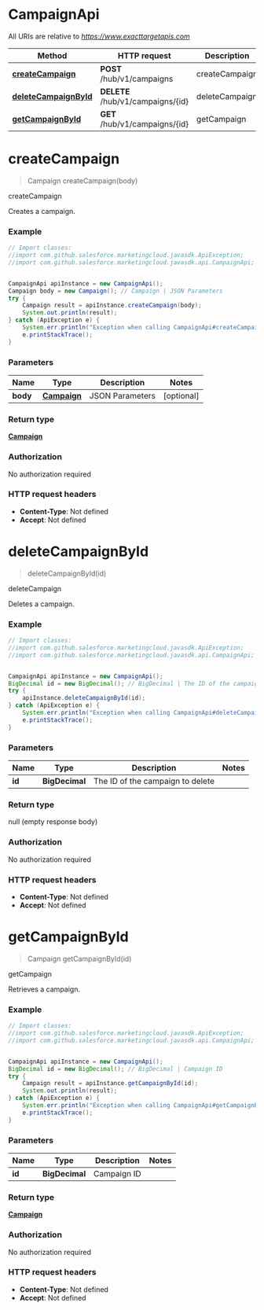 # CampaignApi

All URIs are relative to *https://www.exacttargetapis.com*

Method | HTTP request | Description
------------- | ------------- | -------------
[**createCampaign**](CampaignApi.md#createCampaign) | **POST** /hub/v1/campaigns | createCampaign
[**deleteCampaignById**](CampaignApi.md#deleteCampaignById) | **DELETE** /hub/v1/campaigns/{id} | deleteCampaign
[**getCampaignById**](CampaignApi.md#getCampaignById) | **GET** /hub/v1/campaigns/{id} | getCampaign


<a name="createCampaign"></a>
# **createCampaign**
> Campaign createCampaign(body)

createCampaign

Creates a campaign.

### Example
```java
// Import classes:
//import com.github.salesforce.marketingcloud.javasdk.ApiException;
//import com.github.salesforce.marketingcloud.javasdk.api.CampaignApi;


CampaignApi apiInstance = new CampaignApi();
Campaign body = new Campaign(); // Campaign | JSON Parameters
try {
    Campaign result = apiInstance.createCampaign(body);
    System.out.println(result);
} catch (ApiException e) {
    System.err.println("Exception when calling CampaignApi#createCampaign");
    e.printStackTrace();
}
```

### Parameters

Name | Type | Description  | Notes
------------- | ------------- | ------------- | -------------
 **body** | [**Campaign**](Campaign.md)| JSON Parameters | [optional]

### Return type

[**Campaign**](Campaign.md)

### Authorization

No authorization required

### HTTP request headers

 - **Content-Type**: Not defined
 - **Accept**: Not defined

<a name="deleteCampaignById"></a>
# **deleteCampaignById**
> deleteCampaignById(id)

deleteCampaign

Deletes a campaign.

### Example
```java
// Import classes:
//import com.github.salesforce.marketingcloud.javasdk.ApiException;
//import com.github.salesforce.marketingcloud.javasdk.api.CampaignApi;


CampaignApi apiInstance = new CampaignApi();
BigDecimal id = new BigDecimal(); // BigDecimal | The ID of the campaign to delete
try {
    apiInstance.deleteCampaignById(id);
} catch (ApiException e) {
    System.err.println("Exception when calling CampaignApi#deleteCampaignById");
    e.printStackTrace();
}
```

### Parameters

Name | Type | Description  | Notes
------------- | ------------- | ------------- | -------------
 **id** | **BigDecimal**| The ID of the campaign to delete |

### Return type

null (empty response body)

### Authorization

No authorization required

### HTTP request headers

 - **Content-Type**: Not defined
 - **Accept**: Not defined

<a name="getCampaignById"></a>
# **getCampaignById**
> Campaign getCampaignById(id)

getCampaign

Retrieves a campaign.

### Example
```java
// Import classes:
//import com.github.salesforce.marketingcloud.javasdk.ApiException;
//import com.github.salesforce.marketingcloud.javasdk.api.CampaignApi;


CampaignApi apiInstance = new CampaignApi();
BigDecimal id = new BigDecimal(); // BigDecimal | Campaign ID
try {
    Campaign result = apiInstance.getCampaignById(id);
    System.out.println(result);
} catch (ApiException e) {
    System.err.println("Exception when calling CampaignApi#getCampaignById");
    e.printStackTrace();
}
```

### Parameters

Name | Type | Description  | Notes
------------- | ------------- | ------------- | -------------
 **id** | **BigDecimal**| Campaign ID |

### Return type

[**Campaign**](Campaign.md)

### Authorization

No authorization required

### HTTP request headers

 - **Content-Type**: Not defined
 - **Accept**: Not defined

